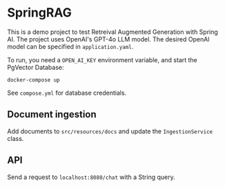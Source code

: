 # SpringRAG
This is a demo project to test Retreival Augmented Generation with Spring AI. The project uses OpenAI's GPT-4o LLM model. The desired OpenAI model can be specified in `application.yaml`.

To run, you need a `OPEN_AI_KEY` environment variable, and start the PgVector Database:
```
docker-compose up
```
See `compose.yml` for database credentials.
## Document ingestion
Add documents to `src/resources/docs` and update the `IngestionService` class.
## API
Send a request to `localhost:8080/chat` with a String query.
